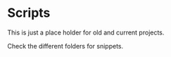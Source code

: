 # Scripts
This is just a place holder for old and current projects.

Check the different folders for snippets.
